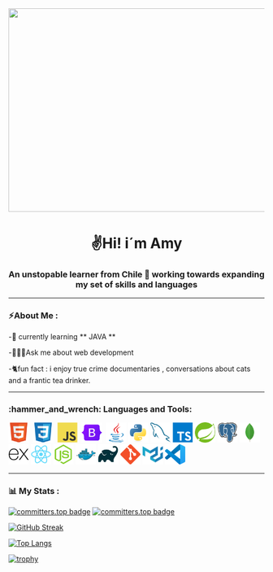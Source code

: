 
<div id="header" align="center">
<img src="https://media.giphy.com/media/DgLsbUL7SG3kI/giphy.gif" width="700" height="400"/>
<h1 align="center">✌️Hi! i´m Amy</h1>
<h3 align="center">An unstopable learner from Chile 📌 working towards expanding my set of skills and languages 
</div>

  ---
  
### ⚡About Me :
-🌱 currently learning ** JAVA **
  
-👩🏻‍💻Ask me about web development

-🐈fun fact : i enjoy true crime documentaries , conversations about cats and a frantic tea drinker. 
  
---
<div align="left">
    <h3>:hammer_and_wrench: Languages and Tools:</h3>
    <div>
        <img src="https://github.com/devicons/devicon/blob/master/icons/html5/html5-original.svg" title="HTML5" alt="HTML" witdh="40" height="40"/>&nbsp;
        <img src="https://github.com/devicons/devicon/blob/master/icons/css3/css3-original.svg" title="CSS3" alt="CSS" witdh="40" height="40"/>&nbsp;
        <img src="https://github.com/devicons/devicon/blob/master/icons/javascript/javascript-original.svg" title="JavaScript" alt="JavaScript" witdh="40" height="40"/>&nbsp;
        <img src="https://github.com/devicons/devicon/blob/master/icons/bootstrap/bootstrap-original.svg" title="Bootstrap" alt="Bootstrap" witdh="40" height="40"/>&nbsp;
        <img src="https://github.com/devicons/devicon/blob/master/icons/java/java-original.svg" title="Java" alt="Java" width="40" height="40" />   
        <img src="https://github.com/devicons/devicon/blob/master/icons/python/python-original.svg" title="Python" alt="Python" width="40" height="40" />
      <img src="https://github.com/devicons/devicon/blob/master/icons/mysql/mysql-original.svg" title="MySQL" alt="MySQL" width="40" height="40" />
      <img src="https://github.com/devicons/devicon/blob/master/icons/typescript/typescript-original.svg" title="TypeScript" alt="TypeScript" width="40" height="40" />
      <img src="https://github.com/devicons/devicon/blob/master/icons/spring/spring-original.svg" title="Spring Boot" alt="Spring Boot" width="40" height="40" />
      <img src="https://github.com/devicons/devicon/blob/master/icons/postgresql/postgresql-original.svg" title="PostgreSQL" alt="PostgreSQL" width="40" height="40" />
      <img src="https://github.com/devicons/devicon/blob/master/icons/mongodb/mongodb-original.svg" title="MongoDB" alt="MongoDB" width="40" height="40" />    <img src="https://github.com/devicons/devicon/blob/master/icons/express/express-original.svg" title="Express" alt="Express" width="40" height="40" />    <img src="https://github.com/devicons/devicon/blob/master/icons/react/react-original.svg" title="React" alt="React" width="40" height="40" />
      <img src="https://github.com/devicons/devicon/blob/master/icons/nodejs/nodejs-original.svg" title="Node.js" alt="Node.js" width="40" height="40" /> 
      <img src="https://github.com/devicons/devicon/blob/master/icons/docker/docker-original.svg" title="Docker" alt="Docker" width="40" height="40" /> 
      <img src="https://github.com/devicons/devicon/blob/master/icons/gradle/gradle-plain.svg" title="gradle" alt="gradle" width="40" height="40" /> 
      <img src="https://github.com/devicons/devicon/blob/master/icons/git/git-plain.svg" title="git" alt="git" width="40" height="40" /> 
      <img src="https://github.com/devicons/devicon/blob/master/icons/materialui/materialui-original.svg" title="materialui" alt="materialui" width="40" height="40" /> 
      <img src="https://github.com/devicons/devicon/blob/master/icons/vscode/vscode-original.svg" title="vscode" alt="vscode" width="40" height="40" /> 

  </div>  




</div> 
  
---
  
  
### 📊 My Stats :
[![committers.top badge](https://user-badge.committers.top/chile/AmyLovelace.svg)](https://user-badge.committers.top/chile/AmyLovelace)
[![committers.top badge](https://user-badge.committers.top/chile/AmyLovelace.svg)](https://user-badge.committers.top/chile/AmyLovelace)


[![GitHub Streak](http://github-readme-streak-stats.herokuapp.com?user=AmyLovelace&mode=weekly&theme=radical&background=000000)](https://git.io/streak-stats)
  
[![Top Langs](https://github-readme-stats.vercel.app/api/top-langs/?username=AmyLovelace&langs_count=10&theme=onedark)](https://github.com/amisauria/github-readme-stats)
  
[![trophy](https://github-profile-trophy.vercel.app/?username=AmyLovelace&theme=onedark)](https://github.com/AmyLovelace/github-profile-trophy)
  

